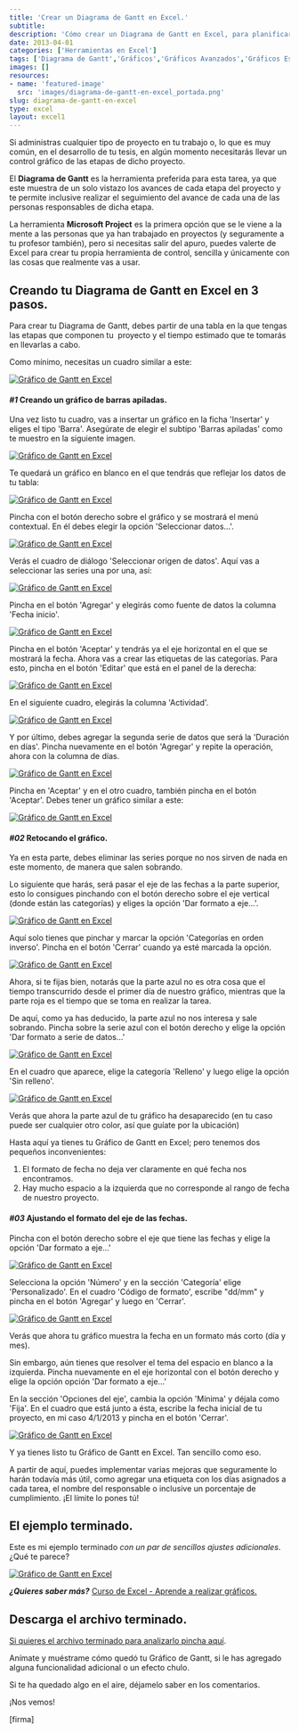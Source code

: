 ```yaml
---
title: 'Crear un Diagrama de Gantt en Excel.'
subtitle: 
description: 'Cómo crear un Diagrama de Gantt en Excel, para planificar tus proyectos.'
date: 2013-04-01
categories: ['Herramientas en Excel']
tags: ['Diagrama de Gantt','Gráficos','Gráficos Avanzados','Gráficos Especiales','Presentación','Trucos Excel','🤖 Automatización con Excel']
images: []
resources: 
- name: 'featured-image'
  src: 'images/diagrama-de-gantt-en-excel_portada.png'
slug: diagrama-de-gantt-en-excel
type: excel
layout: excel1
---
```


Si administras cualquier tipo de proyecto en tu trabajo o, lo que es muy común, en el desarrollo de tu tesis, en algún momento necesitarás llevar un control gráfico de las etapas de dicho proyecto.

El **Diagrama de Gantt** es la herramienta preferida para esta tarea, ya que este muestra de un solo vistazo los avances de cada etapa del proyecto y te permite inclusive realizar el seguimiento del avance de cada una de las personas responsables de dicha etapa.

La herramienta **Microsoft Project** es la primera opción que se le viene a la mente a las personas que ya han trabajado en proyectos (y seguramente a tu profesor también), pero si necesitas salir del apuro, puedes valerte de Excel para crear tu propia herramienta de control, sencilla y únicamente con las cosas que realmente vas a usar.

## Creando tu Diagrama de Gantt en Excel en 3 pasos.

Para crear tu Diagrama de Gantt, debes partir de una tabla en la que tengas las etapas que componen tu  proyecto y el tiempo estimado que te tomarás en llevarlas a cabo.

Como mínimo, necesitas un cuadro similar a este:

[![Gráfico de Gantt en Excel](images/grafico-de-gantt-en-excel-000427-300x155.png)](http://raymundoycaza.com/wp-content/uploads/grafico-de-gantt-en-excel-000427.png)

#### _#1_ Creando un gráfico de barras apiladas.

Una vez listo tu cuadro, vas a insertar un gráfico en la ficha 'Insertar' y eliges el tipo 'Barra'. Asegúrate de elegir el subtipo 'Barras apiladas' como te muestro en la siguiente imagen.

[![Gráfico de Gantt en Excel](images/grafico-de-gantt-en-excel-000428.png)](http://raymundoycaza.com/wp-content/uploads/grafico-de-gantt-en-excel-000428.png)

Te quedará un gráfico en blanco en el que tendrás que reflejar los datos de tu tabla:

[![Gráfico de Gantt en Excel](images/grafico-de-gantt-en-excel-000429-600x206.png)](http://raymundoycaza.com/wp-content/uploads/grafico-de-gantt-en-excel-000429.png)

Pincha con el botón derecho sobre el gráfico y se mostrará el menú contextual. En él debes elegir la opción 'Seleccionar datos...'.

[![Gráfico de Gantt en Excel](images/grafico-de-gantt-en-excel-000430.png)](http://raymundoycaza.com/wp-content/uploads/grafico-de-gantt-en-excel-000430.png)

Verás el cuadro de diálogo 'Seleccionar origen de datos'. Aquí vas a seleccionar las series una por una, así:

[![Gráfico de Gantt en Excel](images/grafico-de-gantt-en-excel-000431-600x331.png)](http://raymundoycaza.com/wp-content/uploads/grafico-de-gantt-en-excel-000431.png)

Pincha en el botón 'Agregar' y elegirás como fuente de datos la columna 'Fecha inicio'.

[![Gráfico de Gantt en Excel](images/grafico-de-gantt-en-excel-000432.png)](http://raymundoycaza.com/wp-content/uploads/grafico-de-gantt-en-excel-000432.png)

Pincha en el botón 'Aceptar' y tendrás ya el eje horizontal en el que se mostrará la fecha. Ahora vas a crear las etiquetas de las categorías. Para esto, pincha en el botón 'Editar' que está en el panel de la derecha:

[![Gráfico de Gantt en Excel](images/grafico-de-gantt-en-excel-000433-600x331.png)](http://raymundoycaza.com/wp-content/uploads/grafico-de-gantt-en-excel-000433.png)

En el siguiente cuadro, elegirás la columna 'Actividad'.

[![Gráfico de Gantt en Excel](images/grafico-de-gantt-en-excel-000434.png)](http://raymundoycaza.com/wp-content/uploads/grafico-de-gantt-en-excel-000434.png)

Y por último, debes agregar la segunda serie de datos que será la 'Duración en días'. Pincha nuevamente en el botón 'Agregar' y repite la operación, ahora con la columna de días.

[![Gráfico de Gantt en Excel](images/grafico-de-gantt-en-excel-000435.png)](http://raymundoycaza.com/wp-content/uploads/grafico-de-gantt-en-excel-000435.png)

Pincha en 'Aceptar' y en el otro cuadro, también pincha en el botón 'Aceptar'. Debes tener un gráfico similar a este:

[![Gráfico de Gantt en Excel](images/grafico-de-gantt-en-excel-000436.png)](http://raymundoycaza.com/wp-content/uploads/grafico-de-gantt-en-excel-000436.png)

#### _#02_ Retocando el gráfico.

Ya en esta parte, debes eliminar las series porque no nos sirven de nada en este momento, de manera que salen sobrando.

Lo siguiente que harás, será pasar el eje de las fechas a la parte superior, esto lo consigues pinchando con el botón derecho sobre el eje vertical (donde están las categorías) y eliges la opción 'Dar formato a eje...'.

[![Gráfico de Gantt en Excel](images/grafico-de-gantt-en-excel-000437.png)](http://raymundoycaza.com/wp-content/uploads/grafico-de-gantt-en-excel-000437.png)

Aquí solo tienes que pinchar y marcar la opción 'Categorías en orden inverso'. Pincha en el botón 'Cerrar' cuando ya esté marcada la opción.

[![Gráfico de Gantt en Excel](images/grafico-de-gantt-en-excel-000438.png)](http://raymundoycaza.com/wp-content/uploads/grafico-de-gantt-en-excel-000438.png)

Ahora, si te fijas bien, notarás que la parte azul no es otra cosa que el tiempo transcurrido desde el primer día de nuestro gráfico, mientras que la parte roja es el tiempo que se toma en realizar la tarea.

De aquí, como ya has deducido, la parte azul no nos interesa y sale sobrando. Pincha sobre la serie azul con el botón derecho y elige la opción 'Dar formato a serie de datos...'

[![Gráfico de Gantt en Excel](images/grafico-de-gantt-en-excel-000439.png)](http://raymundoycaza.com/wp-content/uploads/grafico-de-gantt-en-excel-000439.png)

En el cuadro que aparece, elige la categoría 'Relleno' y luego elige la opción 'Sin relleno'.

[![Gráfico de Gantt en Excel](images/grafico-de-gantt-en-excel-000440.png)](http://raymundoycaza.com/wp-content/uploads/grafico-de-gantt-en-excel-000440.png)

Verás que ahora la parte azul de tu gráfico ha desaparecido (en tu caso puede ser cualquier otro color, así que guíate por la ubicación)

Hasta aquí ya tienes tu Gráfico de Gantt en Excel; pero tenemos dos pequeños inconvenientes:

1. El formato de fecha no deja ver claramente en qué fecha nos encontramos.
2. Hay mucho espacio a la izquierda que no corresponde al rango de fecha de nuestro proyecto.

#### _#03_ Ajustando el formato del eje de las fechas.

Pincha con el botón derecho sobre el eje que tiene las fechas y elige la opción 'Dar formato a eje...'

[![Gráfico de Gantt en Excel](images/grafico-de-gantt-en-excel-000441.png)](http://raymundoycaza.com/wp-content/uploads/grafico-de-gantt-en-excel-000441.png)

Selecciona la opción 'Número' y en la sección 'Categoría' elige 'Personalizado'. En el cuadro 'Código de formato', escribe "dd/mm" y pincha en el botón 'Agregar' y luego en 'Cerrar'.

[![Gráfico de Gantt en Excel](images/grafico-de-gantt-en-excel-000442.png)](http://raymundoycaza.com/wp-content/uploads/grafico-de-gantt-en-excel-000442.png)

Verás que ahora tu gráfico muestra la fecha en un formato más corto (día y mes).

Sin embargo, aún tienes que resolver el tema del espacio en blanco a la izquierda. Pincha nuevamente en el eje horizontal con el botón derecho y elige la opción opción 'Dar formato a eje...'

En la sección 'Opciones del eje', cambia la opción 'Mínima' y déjala como 'Fija'. En el cuadro que está junto a ésta, escribe la fecha inicial de tu proyecto, en mi caso 4/1/2013 y pincha en el botón 'Cerrar'.

[![Gráfico de Gantt en Excel](images/grafico-de-gantt-en-excel-000443.png)](http://raymundoycaza.com/wp-content/uploads/grafico-de-gantt-en-excel-000443.png)

Y ya tienes listo tu Gráfico de Gantt en Excel. Tan sencillo como eso.

A partir de aquí, puedes implementar varias mejoras que seguramente lo harán todavía más útil, como agregar una etiqueta con los días asignados a cada tarea, el nombre del responsable o inclusive un porcentaje de cumplimiento. ¡El límite lo pones tú!

## El ejemplo terminado.

Este es mi ejemplo terminado _con un par de sencillos ajustes adicionales_. ¿Qué te parece?

[![Gráfico de Gantt en Excel](images/grafico-de-gantt-en-excel-000444-600x360.png)](http://raymundoycaza.com/wp-content/uploads/grafico-de-gantt-en-excel-000444.png)

_**¿Quieres saber más?**_ [Curso de Excel - Aprende a realizar gráficos.](http://raymundoycaza.com/aprende-a-crear-graficos-en-excel/)

## Descarga el archivo terminado.

[Si quieres el archivo terminado para analizarlo pincha aquí](http://raymundoycaza.com/wp-content/uploads/grafico-de-gantt-en-excel.xlsx "Descarga el archivo terminado").

Anímate y muéstrame cómo quedó tu Gráfico de Gantt, si le has agregado alguna funcionalidad adicional o un efecto chulo.

Si te ha quedado algo en el aire, déjamelo saber en los comentarios.

¡Nos vemos!

\[firma\]
